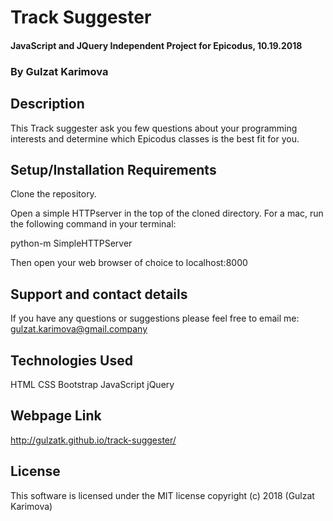 # Track Suggester

#### JavaScript and JQuery Independent Project for Epicodus, 10.19.2018

### **By Gulzat Karimova**

## Description

This Track suggester ask you few questions about your programming interests and determine which Epicodus classes is the best fit for you.

## Setup/Installation Requirements

Clone the repository.

Open a simple HTTPserver in the top of the cloned directory. For a mac, run the following command in your terminal:

python-m SimpleHTTPServer

Then open your web browser of choice to localhost:8000

## Support and contact details

If you have any questions or suggestions please feel free to email me: gulzat.karimova@gmail.company

## Technologies Used

HTML
CSS
Bootstrap
JavaScript
jQuery

## Webpage Link

 http://gulzatk.github.io/track-suggester/

## License

This software is licensed under the MIT license
copyright (c) 2018 (Gulzat Karimova)
